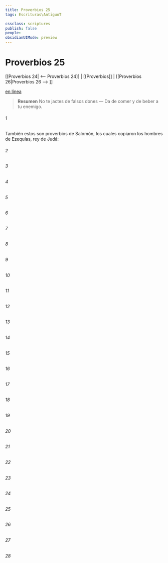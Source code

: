 ```yaml
---
title: Proverbios 25
tags: Escrituras\AntiguoT

cssclass: scriptures
publish: false
people:
obsidianUIMode: preview
---
```


# Proverbios 25
[[Proverbios 24| <-- Proverbios 24]] | [[Proverbios]] | [[Proverbios 26|Proverbios 26 --> ]]

[en línea](https://churchofjesuschrist.org/study/scriptures/ot/prov/25?lang=spa)

> __Resumen__
No te jactes de falsos dones — Da de comer y de beber a tu enemigo.

###### 1 
También estos son proverbios de Salomón, los cuales copiaron los hombres de Ezequías, rey de Judá:

###### 2 


###### 3 


###### 4 


###### 5 


###### 6 


###### 7 


###### 8 


###### 9 


###### 10 


###### 11 


###### 12 


###### 13 


###### 14 


###### 15 


###### 16 


###### 17 


###### 18 


###### 19 


###### 20 


###### 21 


###### 22 


###### 23 


###### 24 


###### 25 


###### 26 


###### 27 


###### 28 


